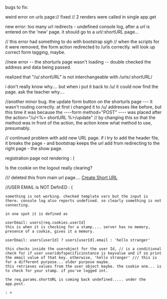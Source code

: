 bugs to fix:

weird error on urls page:// fixed // 2 renders were called in single app.get

new error: too many url redirects - undefined console log, after a url is entered on the 'new' page. it should go to a url/:shortURL page... 

// this error had something to do with bootstrap *sigh*  // when the scripts for it were removed, the form action redirected to /urls correctly. will look up correct form tagging, maybe. 

//new error -- the shorturls page wasn't loading -- double checked the address and data being passed. 

realized that "/u/:shortURL" is not interchangeable with /urls/:shortURL/

i don't really know why.... but when i put it back to /u/ it could now find the page. ask the teacher why.... 

//another minor bug. the update form button on the shorturls page --- it wasn't routing correctly. at first i changed it to /u/ addresses like before, but this time it was because the ----form method="POST" ---- was placed after the action="/u/<%= shortURL %>/update"  // by changing this so that the method was in front of the action, the action knew what method to use, presumably. 

// continued problem with add new URL page. if i try to add the header file, it breaks the page -  and bootstrap keeps the url add from redirecting to the right page - the show page.

registration page not rendering : (


  Is the cookie on the logout really clearing? 


  /// deleted this from main url page.... 
  <a href="/urls/new" type="button" class="btn btn-outline-info btn-sm">Create Short URL</a>

  //USER EMAIL is NOT DefinED : (

    something is not working. checked template vars but the input is there. console log also reports undefined. so clearly something is not connecting. 

    in one spot it is defined as

    userEmail: users[req.cookies.userId]
    this is when it is checking for a stamp.... server has no memory, presence of a cookie, gives it a memory. 

    userEmail: users[userId] ? users[userId].email : 'hello stranger'

    this checks inside the userobject for the user Id, // is a conditional check for if user useridofspecificinstance is keyvalue and if so print the email value of that key. otherwise, 'hello stranger' /// this is for a different purpose... older purpose maybe. 
    this retrieves values from the user object maybe. the cookie one... is to check for your stamp. if you've logged int. 

    the req.params.shortURL is coming back undefined..... under the app.post. 

    : <